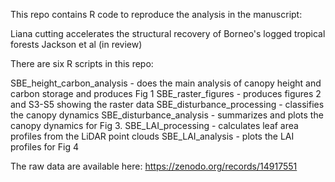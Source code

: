This repo contains R code to reproduce the analysis in the manuscript: 

Liana cutting accelerates the structural recovery of Borneo's logged tropical forests
Jackson et al (in review)

There are six R scripts in this repo: 

SBE_height_carbon_analysis - does the main analysis of canopy height and carbon storage and produces Fig 1
SBE_raster_figures - produces figures 2 and S3-S5 showing the raster data
SBE_disturbance_processing - classifies the canopy dynamics
SBE_disturbance_analysis - summarizes and plots the canopy dynamics for Fig 3.
SBE_LAI_processing - calculates leaf area profiles from the LiDAR point clouds
SBE_LAI_analysis - plots the LAI profiles for Fig 4

The raw data are available here: https://zenodo.org/records/14917551



